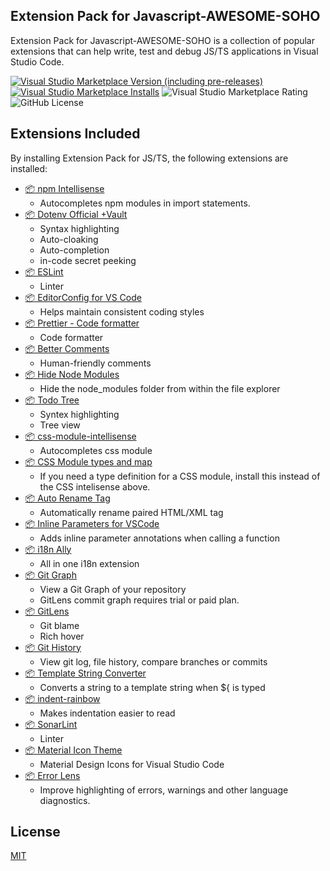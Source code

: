 ## Extension Pack for Javascript-AWESOME-SOHO

Extension Pack for Javascript-AWESOME-SOHO is a collection of popular extensions that can help write, test and debug JS/TS applications in Visual Studio Code.

[![Visual Studio Marketplace Version (including pre-releases)](https://img.shields.io/visual-studio-marketplace/v/comnori.js-awesome-soho-extension-pack?style=for-the-badge)](https://marketplace.visualstudio.com/items?itemName=comnori.js-awesome-soho-extension-pack) [![Visual Studio Marketplace Installs](https://img.shields.io/visual-studio-marketplace/i/comnori.js-awesome-soho-extension-pack?style=for-the-badge&logo=visualstudiocode)](https://marketplace.visualstudio.com/items?itemName=comnori.js-awesome-soho-extension-pack) ![Visual Studio Marketplace Rating](https://img.shields.io/visual-studio-marketplace/r/comnori.js-awesome-soho-extension-pack?style=for-the-badge)
 ![GitHub License](https://img.shields.io/github/license/comnori/vscode-javascript-pack?style=for-the-badge)

## Extensions Included

By installing Extension Pack for JS/TS, the following extensions are installed:

* [📦 npm Intellisense](https://marketplace.visualstudio.com/items?itemName=christian-kohler.npm-intellisense)
  * Autocompletes npm modules in import statements.
* [📦 Dotenv Official +Vault](https://marketplace.visualstudio.com/items?itemName=dotenv.dotenv-vscode)
  * Syntax highlighting
  * Auto-cloaking
  * Auto-completion
  * in-code secret peeking
* [📦 ESLint](https://marketplace.visualstudio.com/items?itemName=dbaeumer.vscode-eslint)
  * Linter
* [📦 EditorConfig for VS Code](https://marketplace.visualstudio.com/items?itemName=EditorConfig.EditorConfig)
  * Helps maintain consistent coding styles
* [📦 Prettier - Code formatter](https://marketplace.visualstudio.com/items?itemName=esbenp.prettier-vscode)
  * Code formatter
* [📦 Better Comments](https://marketplace.visualstudio.com/items?itemName=aaron-bond.better-comments)
  * Human-friendly comments
* [📦 Hide Node Modules](https://marketplace.visualstudio.com/items?itemName=chrisbibby.hide-node-modules)
  * Hide the node_modules folder from within the file explorer
* [📦 Todo Tree](https://marketplace.visualstudio.com/items?itemName=Gruntfuggly.todo-tree)
  * Syntex highlighting
  * Tree view
* [📦 css-module-intellisense](https://marketplace.visualstudio.com/items?itemName=fengzhu.css-module-intellisense)
  * Autocompletes css module
* [📦 CSS Module types and map](https://marketplace.visualstudio.com/items?itemName=DarrenDanielDay.css-module-types-and-map)
  * If you need a type definition for a CSS module, install this instead of the CSS intelisense above.
* [📦 Auto Rename Tag](https://marketplace.visualstudio.com/items?itemName=formulahendry.auto-rename-tag)
  * Automatically rename paired HTML/XML tag
* [📦 Inline Parameters for VSCode](https://marketplace.visualstudio.com/items?itemName=liamhammett.inline-parameters)
  * Adds inline parameter annotations when calling a function
* [📦 i18n Ally](https://marketplace.visualstudio.com/items?itemName=Lokalise.i18n-ally)
  * All in one i18n extension
* [📦 Git Graph](https://marketplace.visualstudio.com/items?itemName=mhutchie.git-graph)
  * View a Git Graph of your repository
  * GitLens commit graph requires trial or paid plan.
* [📦 GitLens](https://marketplace.visualstudio.com/items?itemName=eamodio.gitlens)
  * Git blame
  * Rich hover
* [📦 Git History](https://marketplace.visualstudio.com/items?itemName=donjayamanne.githistory)
  * View git log, file history, compare branches or commits
* [📦 Template String Converter](https://marketplace.visualstudio.com/items?itemName=meganrogge.template-string-converter)
  * Converts a string to a template string when ${ is typed
* [📦 indent-rainbow](https://marketplace.visualstudio.com/items?itemName=oderwat.indent-rainbow)
  * Makes indentation easier to read
* [📦 SonarLint](https://marketplace.visualstudio.com/items?itemName=SonarSource.sonarlint-vscode)
  * Linter
* [📦 Material Icon Theme](https://marketplace.visualstudio.com/items?itemName=PKief.material-icon-theme)
  * Material Design Icons for Visual Studio Code
* [📦 Error Lens](https://marketplace.visualstudio.com/items?itemName=usernamehw.errorlens)
  * Improve highlighting of errors, warnings and other language diagnostics.

## License

[MIT](https://github.com/comnori/vscode-javascript-pack/blob/main/LICENSE)
